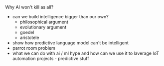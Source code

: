 Why AI won't kill as all?
- can we build intelligence bigger than our own?
	- philosophical argument
	- evolutionary argument
	- goedel
	- aristotele
- show how predictive language model can't be intelligent
- parrot room problem
- what we can do with ai / ml hype and how can we use it to laverage IoT automation projects - predictive stuff

